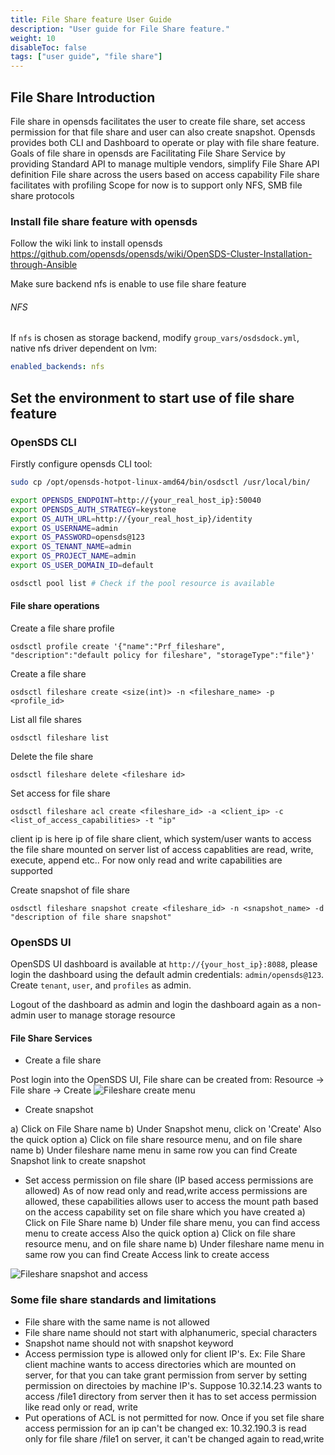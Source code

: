 ```yaml
---
title: File Share feature User Guide
description: "User guide for File Share feature."
weight: 10
disableToc: false
tags: ["user guide", "file share"] 
---
```

## File Share Introduction
File share in opensds facilitates the user to create file share, set access permission for that file share and user can also create snapshot. Opensds provides both CLI and Dashboard to operate or play with file share feature.
Goals of file share in opensds are
Facilitating File Share Service by providing Standard API to manage multiple vendors, simplify File Share API definition
File share across the users based on access capability
File share facilitates with profiling
Scope for now is to support only NFS, SMB file share protocols

### Install file share feature with opensds
Follow the wiki link to install opensds https://github.com/opensds/opensds/wiki/OpenSDS-Cluster-Installation-through-Ansible

Make sure backend nfs is enable to use file share feature 
###### NFS
If `nfs` is chosen as storage backend, modify `group_vars/osdsdock.yml`, native nfs driver dependent on lvm:
```yaml
enabled_backends: nfs
```

## Set the environment to start use of file share feature

### OpenSDS CLI
Firstly configure opensds CLI tool:
```bash
sudo cp /opt/opensds-hotpot-linux-amd64/bin/osdsctl /usr/local/bin/

export OPENSDS_ENDPOINT=http://{your_real_host_ip}:50040
export OPENSDS_AUTH_STRATEGY=keystone
export OS_AUTH_URL=http://{your_real_host_ip}/identity
export OS_USERNAME=admin
export OS_PASSWORD=opensds@123
export OS_TENANT_NAME=admin
export OS_PROJECT_NAME=admin
export OS_USER_DOMAIN_ID=default

osdsctl pool list # Check if the pool resource is available
```

#### File share operations
Create a file share profile
```
osdsctl profile create '{"name":"Prf_fileshare", "description":"default policy for fileshare", "storageType":"file"}'
```

Create a file share
```
osdsctl fileshare create <size(int)> -n <fileshare_name> -p <profile_id>
```
List all file shares

```
osdsctl fileshare list
```
Delete the file share
```
osdsctl fileshare delete <fileshare id>
```
Set access for file share

```
osdsctl fileshare acl create <fileshare_id> -a <client_ip> -c <list_of_access_capabilities> -t "ip"
```
client ip is here ip of file share client, which system/user wants to access the file share mounted on server
list of access capablities are read, write, execute, append etc.. For now only read and write capabilities are supported


Create snapshot of file share
```
osdsctl fileshare snapshot create <fileshare_id> -n <snapshot_name> -d "description of file share snapshot"
```

### OpenSDS UI
OpenSDS UI dashboard is available at `http://{your_host_ip}:8088`, please login the dashboard using the default admin credentials: `admin/opensds@123`. Create `tenant`, `user`, and `profiles` as admin.

Logout of the dashboard as admin and login the dashboard again as a non-admin user to manage storage resource

#### File Share Services
* Create a file share

Post login into the OpenSDS UI, File share can be created from: Resource -> File share -> Create
![Fileshare create menu](fileshare_menu.PNG?raw=true)

* Create snapshot

a) Click on File Share name
b) Under Snapshot menu, click on 'Create'
Also the quick option 
a) Click on file share resource menu, and on file share name
b) Under fileshare name menu in same row you can find Create Snapshot link to create snapshot

* Set access permission on file share (IP based access permissions are allowed)
As of now read only and read,write access permissions are allowed, these capabilities allows user to access the mount path based on the access capability set on file share which you have created 
a) Click on File Share name
b) Under file share menu, you can find access menu to create access
Also the quick option 
a) Click on file share resource menu, and on file share name
b) Under fileshare name menu in same row you can find Create Access link to create access

![Fileshare snapshot and access](snapshot_access.PNG?raw=true)

### Some file share standards and limitations

* File share with the same name is not allowed
* File share name should not start with alphanumeric, special characters 
* Snapshot name should not with snapshot keyword 
* Access permission type is allowed only for client IP's. Ex: File Share client machine wants to access directories which are mounted on server, for that you can take grant permission from server by setting permission on directoies by machine IP's. Suppose 10.32.14.23 wants to access /file1 directory from server then it has to set access permission like read only or read, write
* Put operations of ACL is not permitted for now. Once if you set file share access permission for an ip can't be changed ex: 10.32.190.3 is read only for file share /file1 on server, it can't be changed again to read,write

